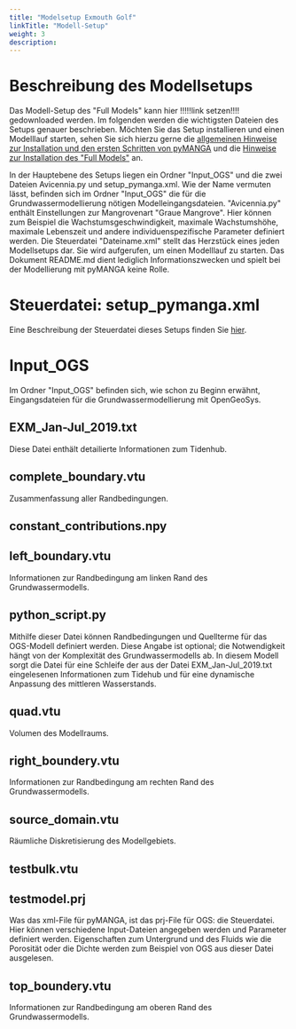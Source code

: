 ```yaml
---
title: "Modelsetup Exmouth Golf"
linkTitle: "Modell-Setup"
weight: 3
description:
---
```


# Beschreibung des Modellsetups

Das Modell-Setup des "Full Models" kann hier !!!!!link setzen!!!! gedownloaded werden. Im folgenden werden die wichtigsten Dateien des Setups genauer beschrieben. Möchten Sie das Setup installieren und einen Modelllauf starten, sehen Sie sich hierzu gerne die <a href="/de/docs/erste_schritte/">allgemeinen Hinweise zur Installation und den ersten Schritten von pyMANGA</a> und die <a href="/de/docs/erste_schritte/">Hinweise zur Installation des "Full Models"</a> an.

In der Hauptebene des Setups liegen ein Ordner "Input_OGS" und die zwei Dateien Avicennia.py und setup_pymanga.xml. Wie der Name vermuten lässt, befinden sich im Ordner "Input_OGS" die für die Grundwassermodellierung nötigen Modelleingangsdateien. "Avicennia.py" enthält Einstellungen zur Mangrovenart "Graue Mangrove". Hier können zum Beispiel die Wachstumsgeschwindigkeit, maximale Wachstumshöhe, maximale Lebenszeit und andere individuenspezifische Parameter definiert werden. Die Steuerdatei "Dateiname.xml" stellt das Herzstück eines jeden Modellsetups dar. Sie wird aufgerufen, um einen Modelllauf zu starten. Das Dokument README.md dient lediglich Informationszwecken und spielt bei der Modellierung mit pyMANGA keine Rolle.

# Steuerdatei: setup_pymanga.xml

Eine Beschreibung der Steuerdatei dieses Setups finden Sie  <a href="/de/docs/steuerdatei/">hier</a>.


# Input_OGS

Im Ordner "Input_OGS" befinden sich, wie schon zu Beginn erwähnt, Eingangsdateien für die Grundwassermodellierung mit OpenGeoSys.

## EXM_Jan-Jul_2019.txt

Diese Datei enthält detailierte Informationen zum Tidenhub.

## complete_boundary.vtu

Zusammenfassung aller Randbedingungen.

## constant_contributions.npy

## left_boundary.vtu

Informationen zur Randbedingung am linken Rand des Grundwassermodells.

## python_script.py

Mithilfe dieser Datei können Randbedingungen und Quellterme für das OGS-Modell definiert werden. Diese Angabe ist optional; die Notwendigkeit hängt von der Komplexität des Grundwassermodells ab. In diesem Modell sorgt die Datei für eine Schleife der aus der Datei EXM_Jan-Jul_2019.txt eingelesenen Informationen zum Tidehub und für eine dynamische Anpassung des mittleren Wasserstands.

## quad.vtu

Volumen des Modellraums.

## right_boundery.vtu

Informationen zur Randbedingung am rechten Rand des Grundwassermodells.

## source_domain.vtu

Räumliche Diskretisierung des Modellgebiets.

## testbulk.vtu


## testmodel.prj

Was das xml-File für pyMANGA, ist das prj-File für OGS: die Steuerdatei. Hier können verschiedene Input-Dateien angegeben werden und Parameter definiert werden. Eigenschaften zum Untergrund und des Fluids wie die Porosität oder die Dichte werden zum Beispiel von OGS aus dieser Datei ausgelesen. 

## top_boundery.vtu

Informationen zur Randbedingung am oberen Rand des Grundwassermodells.
